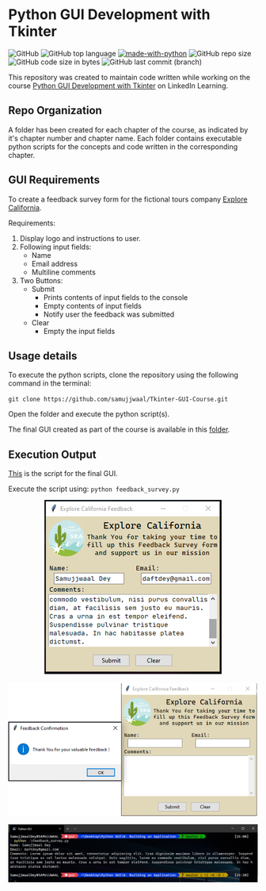 # Python GUI Development with Tkinter

![GitHub](https://img.shields.io/github/license/samujjwaal/Tkinter-GUI)
![GitHub top language](https://img.shields.io/github/languages/top/samujjwaal/Tkinter-GUI)
[![made-with-python](https://img.shields.io/badge/Made%20with-Python-1f425f.svg)](https://www.python.org/)
![GitHub repo size](https://img.shields.io/github/repo-size/samujjwaal/Tkinter-GUI)
![GitHub code size in bytes](https://img.shields.io/github/languages/code-size/samujjwaal/Tkinter-GUI)
![GitHub last commit (branch)](https://img.shields.io/github/last-commit/samujjwaal/Tkinter-GUI/master)

This repository was created to maintain code written while working on the course [Python GUI Development with Tkinter](https://www.linkedin.com/learning/python-gui-development-with-tkinter-2) on LinkedIn Learning.

## Repo Organization

A folder has been created for each chapter of the course, as indicated by it's chapter number and chapter name. Each folder contains executable python scripts for the concepts and code written in the corresponding chapter.

## GUI Requirements

To create a feedback survey form for the fictional tours company [Explore California](http://explorecalifornia.org/).

Requirements:

1. Display logo and instructions to user.
2. Following input fields:
   - Name
   - Email address
   - Multiline comments
3. Two Buttons:
   - Submit
     - Prints contents of input fields to the console
     - Empty contents of input fields
     - Notify user the feedback was submitted
   - Clear
     - Empty the input fields

## Usage details

To execute the python scripts, clone the repository using the following command in the terminal:

`git clone https://github.com/samujjwaal/Tkinter-GUI-Course.git`

Open the folder and execute the python script(s).

The final GUI created as part of the course is available in this [folder](8.%20Building%20an%20Application).

## Execution Output

[This](8.%20Building%20an%20Application/feedback_survey.py) is the script for the final GUI.

Execute the script using: `python feedback_survey.py`

<p align="center">
    <img src="etc/Main_GUI.PNG" alt="Main GUI" />
</p>
<p align="center">
    <img src="etc/Submit_GUI.PNG" alt="GUI on submit" />
</p>
<p align="center">
    <img src="etc/Console_Output.PNG" alt="Console output" />
</p>
